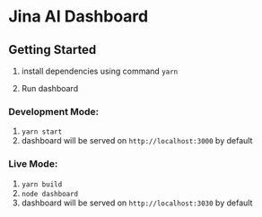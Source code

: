 # Jina AI Dashboard

## Getting Started
1. install dependencies using command `yarn`

2. Run dashboard

### Development Mode:
1. `yarn start`
2.  dashboard will be served on `http://localhost:3000` by default

### Live Mode:
1. `yarn build`
2.  `node dashboard`
3.  dashboard will be served on `http://localhost:3030` by default